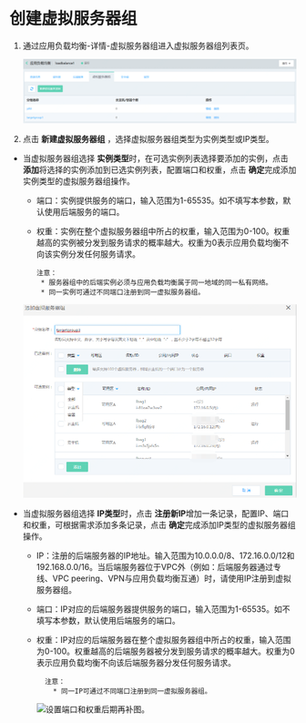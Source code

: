 # 创建虚拟服务器组

1. 通过应用负载均衡-详情-虚拟服务器组进入虚拟服务器组列表页。

	![虚拟服务器组列表页](../../../../image/Networking/ALB/ALB-034.png)

1. 点击 **新建虚拟服务器组** ，选择虚拟服务器组类型为实例类型或IP类型。

- 当虚拟服务器组选择 **实例类型**时，在可选实例列表选择要添加的实例，点击 **添加**将选择的实例添加到已选实例列表，配置端口和权重，点击 **确定**完成添加实例类型的虚拟服务器组操作。 

    - 端口：实例提供服务的端口，输入范围为1-65535。如不填写本参数，默认使用后端服务的端口。

    - 权重：实例在整个虚拟服务器组中所占的权重，输入范围为0-100。权重越高的实例被分发到服务请求的概率越大。权重为0表示应用负载均衡不向该实例分发任何服务请求。

          注意：
           * 服务器组中的后端实例必须与应用负载均衡属于同一地域的同一私有网络。
           * 同一实例可通过不同端口注册到同一虚拟服务器组。

	![设置端口和权重](../../../../image/Networking/ALB/ALB-035.png)
	
- 当虚拟服务器组选择 **IP类型**时，点击 **注册新IP**增加一条记录，配置IP、端口和权重，可根据需求添加多条记录，点击 **确定**完成添加IP类型的虚拟服务器组操作。 

    - IP：注册的后端服务器的IP地址。输入范围为10.0.0.0/8、172.16.0.0/12和192.168.0.0/16。当后端服务器位于VPC外（例如：后端服务器通过专线、VPC peering、VPN与应用负载均衡互通）时，请使用IP注册到虚拟服务器组。

    - 端口：IP对应的后端服务器提供服务的端口，输入范围为1-65535。如不填写本参数，默认使用后端服务的端口。

    - 权重：IP对应的后端服务器在整个虚拟服务器组中所占的权重，输入范围为0-100。权重越高的后端服务器被分发到服务请求的概率越大。权重为0表示应用负载均衡不向该后端服务器分发任何服务请求。

            注意：
              * 同一IP可通过不同端口注册到同一虚拟服务器组。


        ![设置端口和权重](../../../../image/Networking/ALB/ALB-XXX.png)后期再补图。

